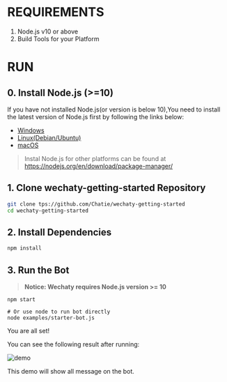 # REQUIREMENTS

1. Node.js v10 or above
2. Build Tools for your Platform

# RUN

## 0. Install Node.js (>=10)

If you have not installed Node.js(or version is below 10),You need to install the latest version of Node.js first by following the links below:

* [Windows](https://nodejs.org/en/download/package-manager/#windows)
* [Linux(Debian/Ubuntu)](https://nodejs.org/en/download/package-manager/#debian-and-ubuntu-based-linux-distributions)
* [macOS](https://nodejs.org/en/download/package-manager/#macos)

> Instal Node.js for other platforms can be found at <https://nodejs.org/en/download/package-manager/>

## 1. Clone wechaty-getting-started Repository

```sh
git clone tps://github.com/Chatie/wechaty-getting-started
cd wechaty-getting-started
```

## 2. Install Dependencies

```sh
npm install
```

## 3. Run the Bot
> **Notice: Wechaty requires Node.js version >= 10**

```shell
npm start

# Or use node to run bot directly
node examples/starter-bot.js
```

You are all set!

You can see the following result after running:

![demo](https://chatie.io/wechaty-getting-started/demo.gif)

This demo will show all message on the bot.